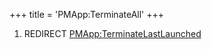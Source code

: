 +++
title = 'PMApp:TerminateAll'
+++

1.  REDIRECT
    [PMApp:TerminateLastLaunched](PMApp:TerminateLastLaunched "wikilink")
